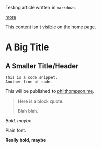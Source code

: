 
[//]: # (gen-title: Testing Markdown)

[//]: # (gen-title-url: Testing-Markdown)

[//]: # (gen-keywords: testing, markdown, blog, static site)

[//]: # (gen-description: A blog written in markdown and compiled to a static blog page)

[//]: # (gen-meta-end)

Testing article written in `markdown`.

[more](more://)

This content isn't visible on the home page.

A Big Title
===========

A Smaller Title/Header
----------------------

	This is a code snippet.
	Another line of code.

This will be published to [philthompson.me]("https://philthompson.me").

> Here is a block quote.
>
> Blah blah.

*Bold, maybe*

Plain font.

**Really bold, maybe**

